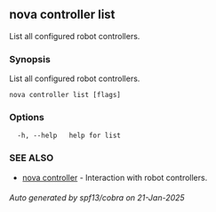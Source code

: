 ## nova controller list

List all configured robot controllers.

### Synopsis

List all configured robot controllers.

```
nova controller list [flags]
```

### Options

```
  -h, --help   help for list
```

### SEE ALSO

* [nova controller](nova_controller.md)	 - Interaction with robot controllers.

###### Auto generated by spf13/cobra on 21-Jan-2025
